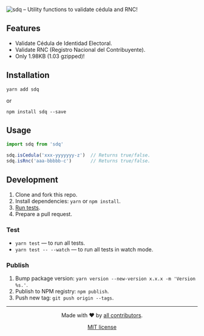 ![sdq – Utility functions to validate cédula and RNC!](banner.svg)

## Features

  - Validate Cédula de Identidad Electoral.
  - Validate RNC (Registro Nacional del Contribuyente).
  - Only 1.98KB (1.03 gzipped)!

## Installation

```shell
yarn add sdq
```

or

```shell
npm install sdq --save
```

## Usage

```js
import sdq from 'sdq'

sdq.isCedula('xxx-yyyyyyy-z')  // Returns true/false.
sdq.isRnc('aaa-bbbbb-c')       // Returns true/false.
```

## Development

  1. Clone and fork this repo.
  2. Install dependencies: `yarn` or `npm install`.
  3. [Run tests](#tests).
  4. Prepare a pull request.

### Test

  - `yarn test` — to run all tests.
  - `yarn test -- --watch` — to run all tests in watch mode.

### Publish

  1. Bump package version: `yarn version --new-version x.x.x -m 'Version %s.'`.
  2. Publish to NPM registry: `npm publish`.
  3. Push new tag: `git push origin --tags`.

---

<div align=center>

Made with :heart: by [all contributors](https://github.com/developersdo/sdq/graphs/contributors).

[MIT license](LICENSE)

</div>
